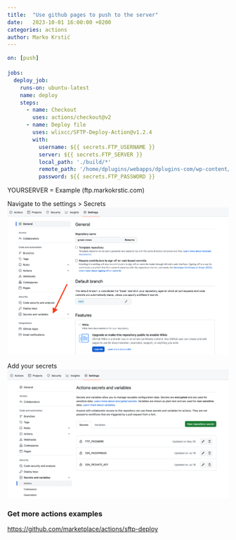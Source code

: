 ```yaml
---
title:  "Use github pages to push to the server"
date:   2023-10-01 16:00:00 +0200
categories: actions
author: Marko Krstić
---
```


```yaml
on: [push]

jobs:
  deploy_job:
    runs-on: ubuntu-latest
    name: deploy
    steps:
      - name: Checkout
        uses: actions/checkout@v2
      - name: Deploy file
        uses: wlixcc/SFTP-Deploy-Action@v1.2.4
        with:
          username: ${{ secrets.FTP_USERNAME }}
          server: ${{ secrets.FTP_SERVER }}
          local_path: './build/*'
          remote_path: '/home/dplugins/webapps/dplugins-com/wp-content/plugins/dplugins-shop-blocks'
          password: ${{ secrets.FTP_PASSWORD }}

```

YOURSERVER = Example (ftp.markokrstic.com)

Navigate to the settings > Secrets
![image](_posts/2023-10-01-github-pages-actions-ftp-push/settings.png)

Add your secrets 
![image](_posts/2023-10-01-github-pages-actions-ftp-push/secret.png)

### Get more actions examples
https://github.com/marketplace/actions/sftp-deploy
